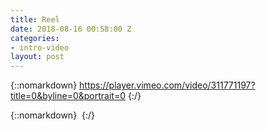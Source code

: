 ```yaml
---
title: Reel
date: 2018-08-16 00:58:00 Z
categories:
- intro-video
layout: post
---
```


{::nomarkdown}
https://player.vimeo.com/video/311771197?title=0&byline=0&portrait=0
{:/}  

<!--more-->
{::nomarkdown}
<img class="lazyload" data-vimeo-id="311771197" src="" alt="">
{:/}  
